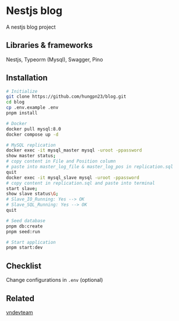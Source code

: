 # Nestjs blog

A nestjs blog project

## Libraries & frameworks

Nestjs, Typeorm (Mysql), Swagger, Pino

## Installation

```bash
# Initialize
git clone https://github.com/hungpn23/blog.git
cd blog
cp .env.example .env
pnpm install

# Docker
docker pull mysql:8.0
docker compose up -d

# MySQL replication
docker exec -it mysql_master mysql -uroot -ppassword
show master status;
# copy content in File and Position column
# paste into master_log_file & master_log_pos in replication.sql
quit
docker exec -it mysql_slave mysql -uroot -ppassword
# copy content in replication.sql and paste into terminal
start slave;
show slave status\G;
# Slave_IO_Running: Yes --> OK
# Slave_SQL_Running: Yes --> OK
quit

# Seed database
pnpm db:create
pnpm seed:run

# Start application
pnpm start:dev
```

## Checklist

Change configurations in `.env` (optional)

## Related

[vndevteam](https://github.com/vndevteam/nestjs-boilerplate)
